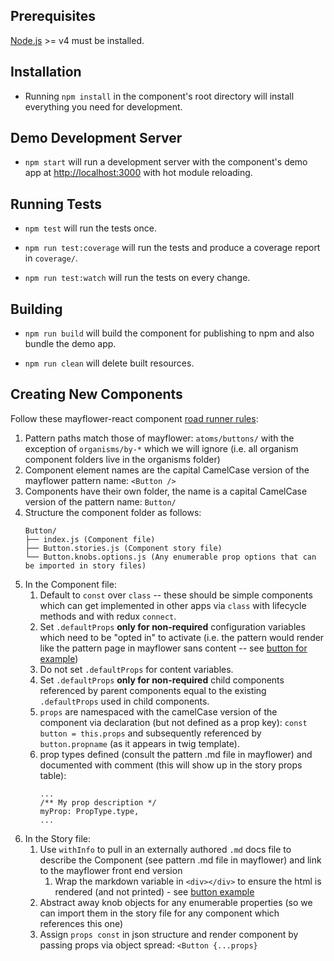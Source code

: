 ## Prerequisites

[Node.js](http://nodejs.org/) >= v4 must be installed.

## Installation

- Running `npm install` in the component's root directory will install everything you need for development.

## Demo Development Server

- `npm start` will run a development server with the component's demo app at [http://localhost:3000](http://localhost:3000) with hot module reloading.

## Running Tests

- `npm test` will run the tests once.

- `npm run test:coverage` will run the tests and produce a coverage report in `coverage/`.

- `npm run test:watch` will run the tests on every change.

## Building

- `npm run build` will build the component for publishing to npm and also bundle the demo app.

- `npm run clean` will delete built resources.

## Creating New Components
Follow these mayflower-react component [road runner rules](http://thechive.com/2015/03/10/chuck-jones-9-unbreakable-rules-for-the-coyote-and-the-road-runner-cartoon-series-10-photos/):

1. Pattern paths match those of mayflower: `atoms/buttons/` with the exception of `organisms/by-*` which we will ignore (i.e. all organism component folders live in the organisms folder)
1. Component element names are the capital CamelCase version of the mayflower pattern name: `<Button />`
1. Components have their own folder, the name is a capital CamelCase version of the pattern name: `Button/`
1. Structure the component folder as follows:
    ```
    Button/
    ├── index.js (Component file)
    ├── Button.stories.js (Component story file)
    └── Button.knobs.options.js (Any enumerable prop options that can be imported in story files)
    ```
1. In the Component file:
    1. Default to `const` over `class` -- these should be simple components which can get implemented in other apps via `class` with lifecycle methods and with redux `connect`.
    1. Set `.defaultProps` **only for non-required** configuration variables which need to be "opted in" to activate (i.e. the pattern would render like the pattern page in mayflower sans content -- see [button for example](https://github.com/massgov/mayflower-react/pull/16/files#diff-71d699cd557ebf06db4e0d195497642cR44))
    1. Do not set `.defaultProps` for content variables.
    1. Set `.defaultProps` **only for non-required** child components referenced by parent components equal to the existing `.defaultProps` used in child components.
    1. `props` are namespaced with the camelCase version of the component via declaration (but not defined as a prop key): `const button = this.props` and subsequently referenced by `button.propname` (as it appears in twig template).
    1. prop types defined (consult the pattern .md file in mayflower) and documented with comment (this will show up in the story props table):
        ```
        ...
        /** My prop description */
        myProp: PropType.type,
        ...
        ```
1. In the Story file:
    1. Use `withInfo` to pull in an externally authored `.md` docs file to describe the Component (see pattern .md file in mayflower) and link to the mayflower front end version
        1. Wrap the markdown variable in `<div></div>` to ensure the html is rendered (and not printed) - see [button example](https://github.com/massgov/mayflower-react/pull/16/commits/db152f0fe09f77376e1bea82de05bbcd6543d8f5)
    1. Abstract away knob objects for any enumerable properties (so we can import them in the story file for any component which references this one)
    1. Assign `props const` in json structure and render component by passing props via object spread: `<Button {...props}`
